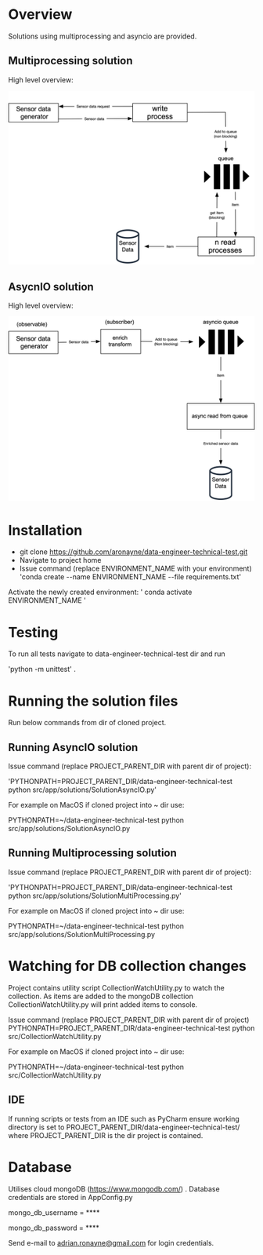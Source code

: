 # Overview

Solutions using multiprocessing and asyncio are provided.


## Multiprocessing solution

High level overview:

![ScreenShot](https://raw.githubusercontent.com/aronayne/data-engineer-technical-test/master/readme-images/multiprocessing.png)


## AsycnIO solution

High level overview:

![ScreenShot](https://raw.githubusercontent.com/aronayne/data-engineer-technical-test/master/readme-images/asyncio.png)

# Installation

* git clone https://github.com/aronayne/data-engineer-technical-test.git
* Navigate to project home
* Issue command (replace ENVIRONMENT_NAME with your environment) 'conda create --name ENVIRONMENT_NAME --file requirements.txt'

Activate the newly created environment: ' conda activate ENVIRONMENT_NAME '
# Testing

To run all tests navigate to data-engineer-technical-test dir and run 

'python -m unittest' .

# Running the solution files

Run below commands from dir of cloned project.

## Running AsyncIO solution

Issue command (replace PROJECT_PARENT_DIR with parent dir of project):
  
'PYTHONPATH=PROJECT_PARENT_DIR/data-engineer-technical-test python src/app/solutions/SolutionAsyncIO.py'

For example on MacOS if cloned project into ~ dir use:

PYTHONPATH=~/data-engineer-technical-test python src/app/solutions/SolutionAsyncIO.py

## Running Multiprocessing solution

Issue command (replace PROJECT_PARENT_DIR with parent dir of project):

'PYTHONPATH=PROJECT_PARENT_DIR/data-engineer-technical-test python src/app/solutions/SolutionMultiProcessing.py'

For example on MacOS if cloned project into ~ dir use:

PYTHONPATH=~/data-engineer-technical-test python src/app/solutions/SolutionMultiProcessing.py

# Watching for DB collection changes

Project contains utility script CollectionWatchUtility.py to watch the collection.
As items are added to the mongoDB collection CollectionWatchUtility.py will print
added items to console.

Issue command (replace PROJECT_PARENT_DIR with parent dir of project)
PYTHONPATH=PROJECT_PARENT_DIR/data-engineer-technical-test python src/CollectionWatchUtility.py

For example on MacOS if cloned project into ~ dir use:

PYTHONPATH=~/data-engineer-technical-test python src/CollectionWatchUtility.py


## IDE

If running scripts or tests from an IDE such as PyCharm ensure working directory is set to PROJECT_PARENT_DIR/data-engineer-technical-test/
where PROJECT_PARENT_DIR is the dir project is contained.

# Database

Utilises cloud mongoDB (https://www.mongodb.com/) .
Database credentials are stored in AppConfig.py

mongo_db_username = ****

mongo_db_password = ****

Send e-mail to adrian.ronayne@gmail.com for login credentials.
